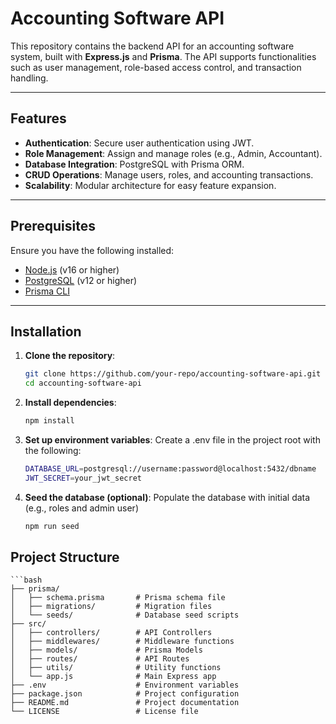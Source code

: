 # **Accounting Software API**

This repository contains the backend API for an accounting software system, built with **Express.js** and **Prisma**. The API supports functionalities such as user management, role-based access control, and transaction handling.

---

## **Features**

- **Authentication**: Secure user authentication using JWT.
- **Role Management**: Assign and manage roles (e.g., Admin, Accountant).
- **Database Integration**: PostgreSQL with Prisma ORM.
- **CRUD Operations**: Manage users, roles, and accounting transactions.
- **Scalability**: Modular architecture for easy feature expansion.

---

## **Prerequisites**

Ensure you have the following installed:

- [Node.js](https://nodejs.org/) (v16 or higher)
- [PostgreSQL](https://www.postgresql.org/) (v12 or higher)
- [Prisma CLI](https://www.prisma.io/docs/getting-started/quickstart)

---

## **Installation**

1. **Clone the repository**:

   ```bash
   git clone https://github.com/your-repo/accounting-software-api.git
   cd accounting-software-api

2. **Install dependencies**:

    ```bash
    npm install

3. **Set up environment variables**: Create a .env file in the project root with the following:

    ```bash
    DATABASE_URL=postgresql://username:password@localhost:5432/dbname
    JWT_SECRET=your_jwt_secret

4. **Seed the database (optional)**: Populate the database with initial data (e.g., roles and admin user)

    ```bash
    npm run seed

## **Project Structure**

    ```bash
    ├── prisma/
    │   ├── schema.prisma       # Prisma schema file
    │   ├── migrations/         # Migration files
    │   └── seeds/              # Database seed scripts
    ├── src/
    │   ├── controllers/        # API Controllers
    │   ├── middlewares/        # Middleware functions
    │   ├── models/             # Prisma Models
    │   ├── routes/             # API Routes
    │   ├── utils/              # Utility functions
    │   └── app.js              # Main Express app
    ├── .env                    # Environment variables
    ├── package.json            # Project configuration
    ├── README.md               # Project documentation
    └── LICENSE                 # License file
